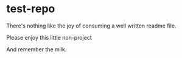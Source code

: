 # test-repo
There's nothing like the joy of consuming a well written readme file.

Please enjoy this little non-project

And remember the milk.
